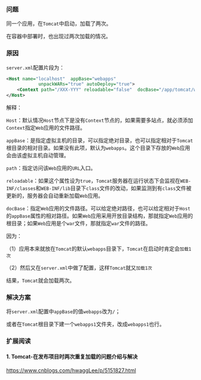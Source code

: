 ### 问题
同一个应用，在`Tomcat`中启动，加载了两次。

在容器中部署时，也出现过两次加载的情况。

### 原因
`server.xml`配置片段为：
```xml
<Host name="localhost"  appBase="webapps"
            unpackWARs="true" autoDeploy="true">
    <Context path="/XXX-YYY" reloadable="false"  docBase="/app/tomcat/webapps/ROOT"/>
</Host>
```

解释：

`Host`：默认情况`Host`节点下是没有`Context`节点的，如果需要多站点，就必须添加`Context`指定`Web`应用的文件路径。

`appBase`：是指定虚拟主机的目录，可以指定绝对目录，也可以指定相对于`Tomcat`根目录的相对目录。如果没有此项，默认为`webapps`。这个目录下存放的`Web`应用会由该虚拟主机自动管理。

`path`：指定访问该`Web`应用的`URL`入口。

`reloadable`：如果这个属性设为`true`，`Tomcat`服务器在运行状态下会监视在`WEB-INF/classes`和`WEB-INF/lib`目录下`class`文件的改动，如果监测到有`class`文件被更新的，服务器会自动重新加载`Web`应用。

`docBase`：指定`Web`应用的文件路径。可以给定绝对路径，也可以给定相对于`Host`的`appBase`属性的相对路径。如果`Web`应用采用开放目录结构，那就指定`Web`应用的根目录；如果`Web`应用是个`war`文件，那就指定`war`文件的路径。

因为：

（1）应用本来就放在`Tomcat`的默认`webapps`目录下，`Tomcat`在启动时肯定会`加载1次`

（2）然后又在`server.xml`中做了配置，这样`Tomcat`就又`加载1次`

结果，`Tomcat`就会加载两次。

### 解决方案
将`server.xml`配置中`appBase`的值`webapps`改为`/`；

或者在`Tomcat`根目录下建一个`webapps1`文件夹，改成`webapps1`也行。

### 扩展阅读
#### 1. Tomcat-在发布项目时两次重复加载的问题介绍与解决
https://www.cnblogs.com/hwaggLee/p/5151827.html
